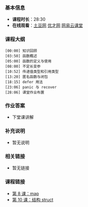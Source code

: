 <!--
author: Vincent Tian
head: http://blog.tianpl.com/blog/img/avatar_640_640.jpeg
date: 2016-02-09
title: 第 9 课：函数 function
tags: go语言,programing
category: go编程基础
summary: 《Go编程基础》是一套针对 Google 出品的 Go 语言的视频语音教程，主要面向新手级别的学习者。
-->

### 基本信息

- **课程时长**：28:30
- **在线观看**：[土豆网](http://www.tudou.com/programs/view/VUddz1lDClg/) [优才网](http://www.ucai.cn/course/chapter/69/3210/4627) [网易云课堂](http://study.163.com/course/courseLearn.htm?courseId=306002#/learn/video?lessonId=421020&courseId=306002)

### 课程大纲

	[00:00] 知识回顾
	[03:50] 函数概述
	[05:00] 函数的定义与使用
	[08:00] 不定长变参
	[10:52] 传递值类型和引用类型
	[13:20] 匿名函数与闭包
	[18:15] defer 用法
	[23:06] panic 与 recover
	[28:06] 课堂作业布置
	
### 作业答案

- 下堂课讲解

### 补充说明

- 暂无说明

### 相关链接

- 暂无链接

### 课程链接

- [第 8 课：map](lecture8.html)
- [第 10 课：结构 struct](lecture10.html)